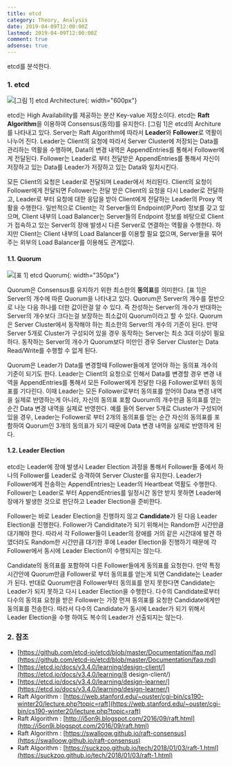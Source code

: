 ```yaml
---
title: etcd
category: Theory, Analysis
date: 2019-04-09T12:00:00Z
lastmod: 2019-04-09T12:00:00Z
comment: true
adsense: true
---
```


etcd를 분석한다.

### 1. etcd

![[그림 1] etcd Architecture]({{site.baseurl}}/images/theory_analysis/etcd/etcd_Architecture.PNG){: width="600px"}

etcd는 High Availability를 제공하는 분산 Key-value 저장소이다. etcd는 **Raft Algorithm**을 이용하여 Consensus(동의)를 유지한다. [그림 1]은 etcd의 Architure를 나타내고 있다. Server는 Raft Algorithm에 따라서 **Leader**와 **Follower**로 역활이 나누어 진다. Leader는 Client의 요청에 따라서 Server Cluster에 저장되는 Data를 관리하는 역활을 수행하며, Data의 변경 내역은 AppendEntries를 통해서 Follower에게 전달된다. Follower는 Leader로 부터 전달받은 AppendEntries를 통해서 자신이 저장하고 있는 Data를 Leader가 저장하고 있는 Data와 일치시킨다.

모든 Client의 요청은 Leader로 전달되며 Leader에서 처리된다. Client의 요청이 Follower에게 전달되면 Follower는 전달 받은 Client의 요청을 다시 Leader로 전달하고, Leader로 부터 요청에 대한 응답을 받아 Client에게 전달하는 Leader의 Proxy 역활을 수행한다. 일반적으로 Client는 각 Server들의 Endpoint(IP,Port) 정보를 갖고 있으며, Client 내부의 Load Balancer는 Server들의 Endpoint 정보를 바탕으로 Client가 접속하고 있는 Server의 장애 발생시 다른 Server로 연결하는 역활을 수행한다. 하지만 Client는 Client 내부의 Load Balancer를 이용할 필요 없으며, Server들을 묶어주는 외부의 Load Balancer를 이용해도 관계없다.

#### 1.1. Quorum

![[표 1] etcd Quorum]({{site.baseurl}}/images/theory_analysis/etcd/etcd_Quorum.PNG){: width="350px"}

Quorum은 Consensus를 유지하기 위한 최소한의 **동의표**를 의미한다. [표 1]은 Server의 개수에 따른 Quorum을 나타내고 있다. Quorum은 Server의 개수를 절반으로 나눈 다음 하나를 더한 값이란걸 알 수 있다. 즉 찬성하는 Server의 개수가 반대하는 Server의 개수보다 크다는걸 보장하는 최소값이 Quorum이라고 할 수 있다. Quorum은 Server Cluster에서 동작해야 하는 최소한의 Server의 개수의 기준이 된다. 만약 Server 5개로 Cluster가 구성되어 있을 경우 동작하는 Server는 최소 3대 이상이 필요하다. 동작하는 Server의 개수가 Quorum보다 미만인 경우 Server Cluster는 Data Read/Write를 수행할 수 없게 된다.

Quorum은 Leader가 Data를 변경할때 Follower들에게 얻어야 하는 동의표 개수의 기준이 되기도 한다. Leader는 Client의 요청으로 인해서 Data를 변경할 경우 변경 내역을 AppendEntries를 통해서 모든 Follower에게 전달한 다음 Follower로부터 동의표를 기다린다. 이때 Leader는 모든 Follower로부터 동의표를 얻어야 Data 변경 내역을 실제로 반영하는게 아니라, 자신의 동의표 포함 Quorum의 개수만큼 동의표를 얻는 순간 Data 변경 내역을 실제로 반영한다. 예를 들어 Server 5개로 Cluster가 구성되어 있을 경우, Leader는 Follower로 부터 2개의 동의표를 얻는 순간 자신의 동의표를 포함하여 Quorum인 3개의 동의표가 되기 때문에 Data 변경 내역을 실제로 반영하게 된다.

#### 1.2. Leader Election

etcd는 Leader에 장애 발생시 Leader Election 과정을 통해서 Follower들 중에서 하나의 Follower를 Leader로 승격하여 Server Cluster를 유지한다. Leader가 Follower에게 전송하는 AppendEntries는 Leader의 Heartbeat 역활도 수행한다. Follower는 Leader로 부터 AppendEntries를 일정시간 동안 받지 못하면 Leader에 장애가 발생한 것으로 판단하고 Leader Election을 준비한다.

Follower는 바로 Leader Election을 진행하지 않고 **Candidate**가 된 다음 Leader Election을 진행한다. Follower가 Candiditate가 되기 위해서는 Random한 시간만큼 대기해야 한다. 따라서 각 Follower들이 Leader의 장애를 거의 같은 시간대에 발견 하였더라도 Random한 시간만큼 대기한 후에 Leader Election을 진행하기 때문에 각 Follower에서 동시에 Leader Election이 수행되지는 않는다.

Candidate의 동의표를 포함하여 다른 Follower들에게 동의표를 요청한다. 만약 특정 시간안에 Quorum만큼 Follower로 부터 동의표를 얻는게 되면 Candidate는 Leader가 된다. 반대로 Quorum만큼 Follower부터 동의표를 얻지 못한다면 Candidate는 Leader가 되지 못하고 다시 Leader Election을 수행한다. 다수의 Candidate로부터 다수의 동의표 요청을 받은 Follower는 가장 먼져 동의표를 요청한 Candidate에게만 동의표를 전송한다. 따라서 다수의 Candidate가 동시에 Leader가 되기 위해서 Leader Election을 수행 하여도 복수의 Leader가 선출되지는 않는다.

### 2. 참조

* [https://github.com/etcd-io/etcd/blob/master/Documentation/faq.md](https://github.com/etcd-io/etcd/blob/master/Documentation/faq.md)
* [https://etcd.io/docs/v3.4.0/learning/design-client/](https://etcd.io/docs/v3.4.0/learning/8 design-client/)
* [https://etcd.io/docs/v3.4.0/learning/design-learner/](https://etcd.io/docs/v3.4.0/learning/design-learner/)
* Raft Algorithm : [https://web.stanford.edu/~ouster/cgi-bin/cs190-winter20/lecture.php?topic=raft](https://web.stanford.edu/~ouster/cgi-bin/cs190-winter20/lecture.php?topic=raft)
* Raft Algorithm : [http://i5on9i.blogspot.com/2016/09/raft.html](http://i5on9i.blogspot.com/2016/09/raft.html)
* Raft Algorithm : [https://swalloow.github.io/raft-consensus](https://swalloow.github.io/raft-consensus)
* Raft Algorithm : [https://suckzoo.github.io/tech/2018/01/03/raft-1.html](https://suckzoo.github.io/tech/2018/01/03/raft-1.html)